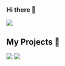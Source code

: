 ### Hi there 👋
<img src="https://badges.pufler.dev/visits/kivylius">

## My Projects :pencil:

 <img src="https://github-readme-stats.vercel.app/api/?username=kivylius&theme=github_dark&show_icons=true&count_private=true">
 <img src="https://github-readme-stats.vercel.app/api/top-langs?username=kivylius&theme=github_dark&show_icons=true&count_private=false" >	

 
